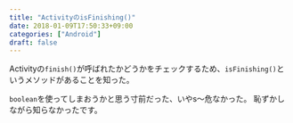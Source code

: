 ```yaml
---
title: "ActivityのisFinishing()"
date: 2018-01-09T17:50:33+09:00
categories: ["Android"]
draft: false
---
```


Activityの`finish()`が呼ばれたかどうかをチェックするため、`isFinishing()`というメソッドがあることを知った。

`boolean`を使ってしまおうかと思う寸前だった、いやs〜危なかった。
恥ずかしながら知らなかったです。
